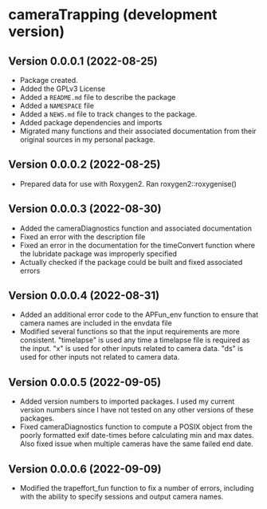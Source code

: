 # cameraTrapping (development version)

## Version 0.0.0.1 (2022-08-25)

* Package created. 
* Added the GPLv3 License
* Added a `README.md` file to describe the package
* Added a `NAMESPACE` file
* Added a `NEWS.md` file to track changes to the package.
* Added package dependencies and imports
* Migrated many functions and their associated documentation from their original sources in my personal package.
 
## Version 0.0.0.2 (2022-08-25)

* Prepared data for use with Roxygen2. Ran roxygen2::roxygenise()

## Version 0.0.0.3 (2022-08-30)

* Added the cameraDiagnostics function and associated documentation
* Fixed an error with the description file
* Fixed an error in the documentation for the timeConvert function where the lubridate package was improperly specified
* Actually checked if the package could be built and fixed associated errors

## Version 0.0.0.4 (2022-08-31)

* Added an additional error code to the APFun_env function to ensure that camera names are included in the envdata file
* Modified several functions so that the input requirements are more consistent. "timelapse" is used any time a timelapse file is required as the input. "x" is used for other inputs related to camera data. "ds" is used for other inputs not related to camera data.

## Version 0.0.0.5 (2022-09-05)

* Added version numbers to imported packages. I used my current version numbers since I have not tested on any other versions of these packages.
* Fixed cameraDiagnostics function to compute a POSIX object from the poorly formatted exif date-times before calculating min and max dates. Also fixed issue when multiple cameras have the same failed end date.  

## Version 0.0.0.6 (2022-09-09)

* Modified the trapeffort_fun function to fix a number of errors, including with the ability to specify sessions and output camera names. 
